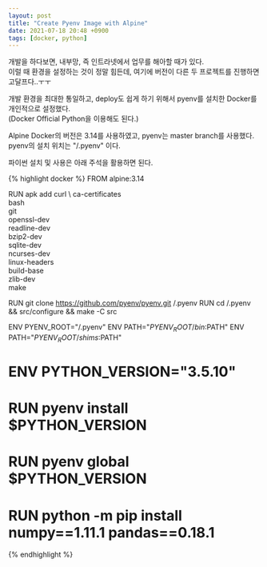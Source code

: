 ```yaml
---
layout: post
title: "Create Pyenv Image with Alpine"
date: 2021-07-18 20:48 +0900
tags: [docker, python]
---
```


개발을 하다보면, 내부망, 즉 인트라넷에서 업무를 해아할 때가 있다.  
이럴 때 환경을 설정하는 것이 정말 힘든데, 여기에 버전이 다른 두 프로젝트를 진행하면 고달프다..ㅜㅜ  

개발 환경을 최대한 통일하고, deploy도 쉽게 하기 위해서 pyenv를 설치한 Docker를 개인적으로 설정했다.  
(Docker Official Python을 이용해도 된다.)  


Alpine Docker의 버전은 3.14를 사용하였고, pyenv는 master branch를 사용했다.
pyenv의 설치 위치는 "/.pyenv" 이다.  

파이썬 설치 및 사용은 아래 주석을 활용하면 된다.  

{% highlight docker %}
FROM alpine:3.14

RUN apk add curl \ 
    ca-certificates \
    bash \
    git \
    openssl-dev \
    readline-dev\
    bzip2-dev \
    sqlite-dev \
    ncurses-dev \
    linux-headers \
    build-base \
    zlib-dev \
    make

RUN git clone https://github.com/pyenv/pyenv.git /.pyenv
RUN cd /.pyenv && src/configure && make -C src

ENV PYENV_ROOT="/.pyenv"
ENV PATH="$PYENV_ROOT/bin:$PATH"
ENV PATH="$PYENV_ROOT/shims:$PATH"

# ENV PYTHON_VERSION="3.5.10"
# RUN pyenv install $PYTHON_VERSION
# RUN pyenv global $PYTHON_VERSION
# RUN python -m pip install numpy==1.11.1 pandas==0.18.1
{% endhighlight %}








